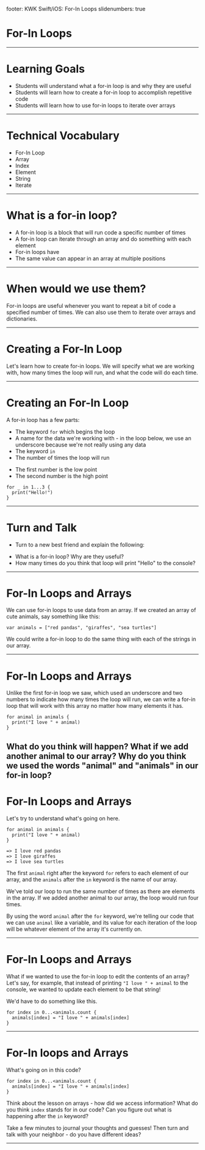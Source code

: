 footer: KWK Swift/iOS: For-In Loops
slidenumbers: true

# For-In Loops

---

# Learning Goals

* Students will understand what a for-in loop is and why they are useful
* Students will learn how to create a for-in loop to accomplish repetitive code
* Students will learn how to use for-in loops to iterate over arrays

---

# Technical Vocabulary

* For-In Loop
* Array
* Index
* Element
* String
* Iterate

---

# What is a for-in loop?

* A for-in loop is a block that will run code a specific number of times
* A for-in loop can iterate through an array and do something with each element
* For-in loops have
* The same value can appear in an array at multiple positions

---

# When would we use them?

For-in loops are useful whenever you want to repeat a bit of code a specified number of times. We can also use them to iterate over arrays and dictionaries.

---

# Creating a For-In Loop

Let's learn how to create for-in loops. We will specify what we are working with, how many times the loop will run, and what the code will do each time.

---

# Creating an For-In Loop

A for-in loop has a few parts:

* The keyword `for` which begins the loop
* A name for the data we're working with - in the loop below, we use an underscore because we're not really using any data
* The keyword `in`
* The number of times the loop will run
- The first number is the low point
- The second number is the high point

```
for _ in 1...3 {
  print("Hello!")
}
```
---

# Turn and Talk

* Turn to a new best friend and explain the following:
- What is a for-in loop? Why are they useful?
- How many times do you think that loop will print "Hello" to the console?

---

# For-In Loops and Arrays

We can use for-in loops to use data from an array. If we created an array of cute animals, say something like this:

```
var animals = ["red pandas", "giraffes", "sea turtles"]
```

We could write a for-in loop to do the same thing with each of the strings in our array.

---

# For-In Loops and Arrays

Unlike the first for-in loop we saw, which used an underscore and two numbers to indicate how many times the loop will run, we can write a for-in loop that will work with this array no matter how many elements it has.

```
for animal in animals {
  print("I love " + animal)
}
```

What do you think will happen? What if we add another animal to our array? Why do you think we used the words "animal" and "animals" in our for-in loop?
---

# For-In Loops and Arrays

Let's try to understand what's going on here.

```
for animal in animals {
  print("I love " + animal)
}

=> I love red pandas
=> I love giraffes
=> I love sea turtles
```

The first `animal` right after the keyword `for` refers to each element of our array, and the `animals` after the `in` keyword is the name of our array.

We've told our loop to run the same number of times as there are elements in the array. If we added another animal to our array, the loop would run four times.

By using the word `animal` after the `for` keyword, we're telling our code that we can use `animal` like a variable, and its value for each iteration of the loop will be whatever element of the array it's currently on.

---

# For-In Loops and Arrays

What if we wanted to use the for-in loop to edit the contents of an array? Let's say, for example, that instead of printing `"I love " + animal` to the console, we wanted to update each element to be that string!

We'd have to do something like this.

```
for index in 0...<animals.count {
  animals[index] = "I love " + animals[index]
}
```

---

# For-In loops and Arrays

What's going on in this code?

```
for index in 0...<animals.count {
  animals[index] = "I love " + animals[index]
}
```

Think about the lesson on arrays - how did we access information? What do you think `index` stands for in our code? Can you figure out what is happening after the `in` keyword?

Take a few minutes to journal your thoughts and guesses! Then turn and talk with your neighbor - do you have different ideas?

---
